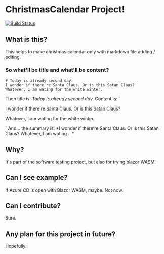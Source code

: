 # ChristmasCalendar Project!

[![Build Status](https://dev.azure.com/LumiKwon0498/KouluAss/_apis/build/status/rnielikki.ChristmasCalendar?branchName=master)](https://dev.azure.com/LumiKwon0498/KouluAss/_build/latest?definitionId=3&branchName=master)

## What is this?
This helps to make christmas calendar only with markdown file adding / editing.

### So what'll be title and what'll be content?
```
# Today is already second day.
I wonder if there're Santa Claus. Or is this Satan Claus?
Whatever, I am wating for the white winter.
```
Then title is: *Today is already second day.*
Content is:
`
<p>I wonder if there're Santa Claus. Or is this Satan Claus?</p>
<p>Whatever, I am wating for the white winter.</p>
`
And... the summary is:
*I wonder if there're Santa Claus. Or is this Satan Claus?
Whatever, I am wating ...*

## Why?
It's part of the software testing project, but also for trying blazor WASM!

## Can I see example?
If Azure CD is open with Blazor WASM, maybe. Not now.

## Can I contribute?
Sure.

## Any plan for this project in future?
Hopefully.